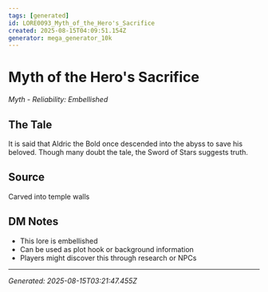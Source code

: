 ```yaml
---
tags: [generated]
id: LORE0093_Myth_of_the_Hero's_Sacrifice
created: 2025-08-15T04:09:51.154Z
generator: mega_generator_10k
---
```

# Myth of the Hero's Sacrifice

*Myth - Reliability: Embellished*

## The Tale
It is said that Aldric the Bold once descended into the abyss to save his beloved. Though many doubt the tale, the Sword of Stars suggests truth.

## Source
Carved into temple walls

## DM Notes
- This lore is embellished
- Can be used as plot hook or background information
- Players might discover this through research or NPCs

---
*Generated: 2025-08-15T03:21:47.455Z*
